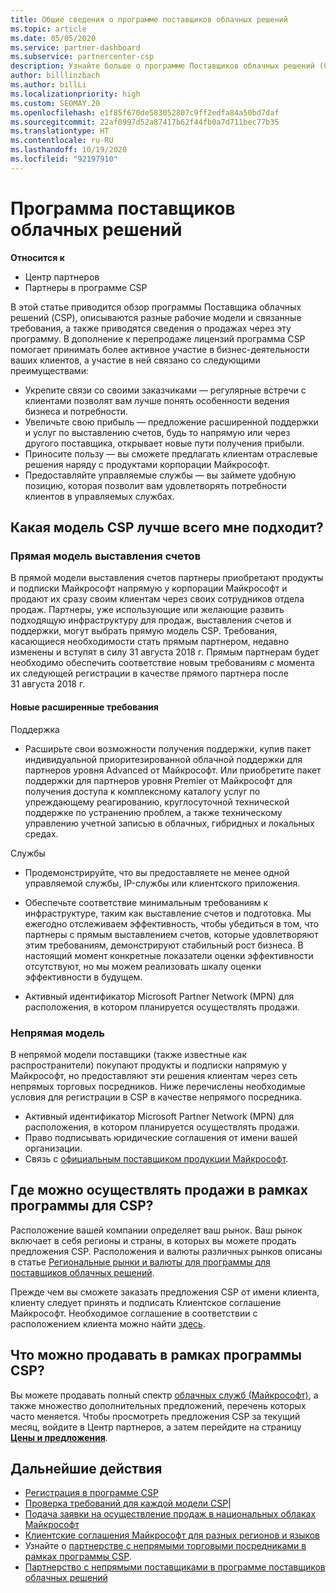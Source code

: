 ```yaml
---
title: Общие сведения о программе поставщиков облачных решений
ms.topic: article
ms.date: 05/05/2020
ms.service: partner-dashboard
ms.subservice: partnercenter-csp
description: Узнайте больше о программе Поставщиков облачных решений (CSP), а именно о преимуществах и разных моделях, которые помогут развивать ваш бизнес за счет привлечения новых клиентов и получения новых экспертных знаний.
author: billlinzbach
ms.author: billLi
ms.localizationpriority: high
ms.custom: SEOMAY.20
ms.openlocfilehash: e1f85f670de583052807c9ff2edfa84a50bd7daf
ms.sourcegitcommit: 22af0997d52a87417b62f44fb0a7d711bec77b35
ms.translationtype: HT
ms.contentlocale: ru-RU
ms.lasthandoff: 10/19/2020
ms.locfileid: "92197910"
---
```

# <a name="cloud-solution-provider-program"></a>Программа поставщиков облачных решений 

**Относится к**

- Центр партнеров
- Партнеры в программе CSP

В этой статье приводится обзор программы Поставщика облачных решений (CSP), описываются разные рабочие модели и связанные требования, а также приводятся сведения о продажах через эту программу.  В дополнение к перепродаже лицензий программа CSP помогает принимать более активное участие в бизнес-деятельности ваших клиентов, а участие в ней связано со следующими преимуществами: 

- Укрепите связи со своими заказчиками — регулярные встречи с клиентами позволят вам лучше понять особенности ведения бизнеса и потребности.
- Увеличьте свою прибыль — предложение расширенной поддержки и услуг по выставлению счетов, будь то напрямую или через другого поставщика, открывает новые пути получения прибыли.  
- Приносите пользу — вы сможете предлагать клиентам отраслевые решения наряду с продуктами корпорации Майкрософт.
- Предоставляйте управляемые службы — вы займете удобную позицию, которая позволит вам удовлетворять потребности клиентов в управляемых службах. 

## <a name="which-csp-model-is-best-for-me"></a>Какая модель CSP лучше всего мне подходит?

### <a name="direct-bill-model"></a>Прямая модель выставления счетов

 В прямой модели выставления счетов партнеры приобретают продукты и подписки Майкрософт напрямую у корпорации Майкрософт и продают их сразу своим клиентам через своих сотрудников отдела продаж. Партнеры, уже использующие или желающие развить подходящую инфраструктуру для продаж, выставления счетов и поддержки, могут выбрать прямую модель CSP. Требования, касающиеся необходимости стать прямым партнером, недавно изменены и вступят в силу 31 августа 2018 г. Прямым партнерам будет необходимо обеспечить соответствие новым требованиям с момента их следующей регистрации в качестве прямого партнера после 31 августа 2018 г.

#### <a name="new-expanded-requirements"></a>Новые расширенные требования

Поддержка

- Расширьте свои возможности получения поддержки, купив пакет индивидуальной приоритезированной облачной поддержки для партнеров уровня Advanced от Майкрософт. Или приобретите пакет поддержки для партнеров уровня Premier от Майкрософт для получения доступа к комплексному каталогу услуг по упреждающему реагированию, круглосуточной технической поддержке по устранению проблем, а также техническому управлению учетной записью в облачных, гибридных и локальных средах.

Службы

- Продемонстрируйте, что вы предоставляете не менее одной управляемой службы, IP-службы или клиентского приложения. 

- Обеспечьте соответствие минимальным требованиям к инфраструктуре, таким как выставление счетов и подготовка. Мы ежегодно отслеживаем эффективность, чтобы убедиться в том, что партнеры с прямым выставлением счетов, которые удовлетворяют этим требованиям, демонстрируют стабильный рост бизнеса. В настоящий момент конкретные показатели оценки эффективности отсутствуют, но мы можем реализовать шкалу оценки эффективности в будущем.

- Активный идентификатор Microsoft Partner Network (MPN) для расположения, в котором планируется осуществлять продажи.

### <a name="indirect-model"></a>Непрямая модель

В непрямой модели поставщики (также известные как распространители) покупают продукты и подписки напрямую у Майкрософт, но предоставляют эти решения клиентам через сеть непрямых торговых посредников. Ниже перечислены необходимые условия для регистрации в CSP в качестве непрямого посредника.

- Активный идентификатор Microsoft Partner Network (MPN) для расположения, в котором планируется осуществлять продажи.
- Право подписывать юридические соглашения от имени вашей организации.
- Связь с [официальным поставщиком продукции Майкрософт](https://partnercenter.microsoft.com/partner/find-a-provider).

## <a name="where-can-i-sell-through-the-csp-program"></a>Где можно осуществлять продажи в рамках программы для CSP?

Расположение вашей компании определяет ваш рынок. Ваш рынок включает в себя регионы и страны, в которых вы можете продать предложения CSP. Расположения и валюты различных рынков описаны в статье [Региональные рынки и валюты для программы для поставщиков облачных решений](regional-authorization-overview.md).

Прежде чем вы сможете заказать предложения CSP от имени клиента, клиенту следует принять и подписать Клиентское соглашение Майкрософт. Необходимое соглашение в соответствии с расположением клиента можно найти [здесь](agreements.md).  

## <a name="what-can-i-sell-through-the-csp-program"></a>Что можно продавать в рамках программы CSP?

Вы можете продавать полный спектр [облачных служб (Майкрософт)](https://partner.microsoft.com/cloud-solution-provider/products-and-services), а также множество дополнительных предложений, перечень которых часто меняется. Чтобы просмотреть предложения CSP за текущий месяц, войдите в Центр партнеров, а затем перейдите на страницу [**Цены и предложения**](https://partnercenter.microsoft.com/pcv/sales).

## <a name="next-steps"></a>Дальнейшие действия

- [Регистрация в программе CSP](enrolling-in-the-csp-program.md)
- [Проверка требований для каждой модели CSP](https://partnercenter.microsoft.com/partner/cloud-solution-provider)|
- [Подача заявки на осуществление продаж в национальных облаках Майкрософт](csp-national-clouds-overview.md)
- [Клиентские соглашения Майкрософт для разных регионов и языков](agreements.md)
- Узнайте о [партнерстве с непрямыми торговыми посредниками в рамках программы CSP](indirect-provider-tasks-in-partner-center.md).
- [Партнерство с непрямыми поставщиками в программе поставщиков облачных решений](indirect-reseller-tasks-in-partner-center.md)
